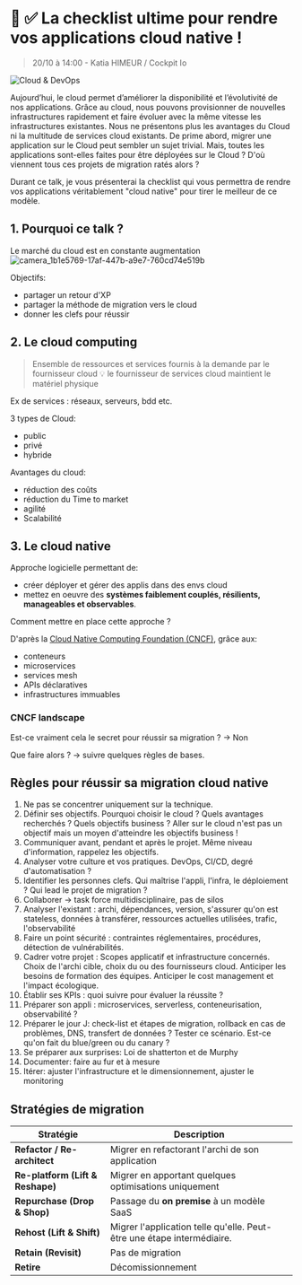 
#  📝 ✅ La checklist ultime pour rendre vos applications cloud native !
> 20/10 à 14:00 - Katia HIMEUR / Cockpit Io

![Cloud & DevOps](https://img.shields.io/badge/Cloud%20&%20DevOps-green)

Aujourd’hui, le cloud permet d’améliorer la disponibilité et l’évolutivité de nos applications. Grâce au cloud, nous pouvons provisionner de nouvelles infrastructures rapidement et faire évoluer avec la même vitesse les infrastructures existantes. Nous ne présentons plus les avantages du Cloud ni la multitude de services cloud existants. De prime abord, migrer une application sur le Cloud peut sembler un sujet trivial. Mais, toutes les applications sont-elles faites pour être déployées sur le Cloud ? D'où viennent tous ces projets de migration ratés alors ?

Durant ce talk, je vous présenterai la checklist qui vous permettra de rendre vos applications véritablement "cloud native" pour tirer le meilleur de ce modèle.

## 1. Pourquoi ce talk ?
Le marché du cloud est en constante augmentation
![camera_1b1e5769-17af-447b-a9e7-760cd74e519b](/camera_1b1e5769-17af-447b-a9e7-760cd74e519b.jpg)

Objectifs:
- partager un retour d'XP
- partager la méthode de migration vers le cloud
- donner les clefs pour réussir

## 2. Le cloud computing
> Ensemble de ressources et services fournis à la demande par le fournisseur cloud
 :bulb: le fournisseur de services cloud maintient le matériel physique
 
Ex de services : réseaux, serveurs, bdd etc.
 
3 types de Cloud:
- public
- privé
- hybride
 
 Avantages du cloud:
 - réduction des coûts
 - réduction du Time to market
 - agilité
 - Scalabilité
 
 ## 3. Le cloud native
 Approche logicielle permettant de:
 - créer déployer et gérer des applis dans des envs cloud
 - mettez en oeuvre des **systèmes faiblement couplés, résilients, manageables et observables**.
 
Comment mettre en place cette approche ?

D'après la [Cloud Native Computing Foundation (CNCF)](https://www.cncf.io/), grâce aux:
- conteneurs
- microservices
- services mesh 
- APIs déclaratives
- infrastructures immuables

### CNCF landscape

Est-ce vraiment cela le secret pour réussir sa migration ?
&rarr; Non

Que faire alors ? 
&rarr; suivre quelques règles de bases.

## Règles pour réussir sa migration cloud native
1. Ne pas se concentrer uniquement sur la technique. 
2. Définir ses objectifs. Pourquoi choisir le cloud ? Quels avantages recherchés ? Quels objectifs business ? Aller sur le cloud n'est pas un objectif mais un moyen d'atteindre les objectifs business !
3. Communiquer avant, pendant et après le projet. Même niveau d'information, rappelez les objectifs.
4. Analyser votre culture et vos pratiques. DevOps, CI/CD, degré d'automatisation ?
5. Identifier les personnes clefs. Qui maîtrise l'appli, l'infra, le déploiement ? Qui lead le projet de migration ?
6. Collaborer &rarr; task force multidisciplinaire, pas de silos
7. Analyser l'existant : archi, dépendances, version, s'assurer qu'on est stateless, données à transférer, ressources actuelles utilisées, trafic, l'observabilité
8. Faire un point sécurité : contraintes réglementaires, procédures, détection de vulnérabilités.
9. Cadrer votre projet : Scopes applicatif et infrastructure concernés. Choix de l'archi cible, choix du ou des fournisseurs cloud. Anticiper les besoins de formation des équipes. Anticiper le cost management et l'impact écologique.
10. Établir ses KPIs : quoi suivre pour évaluer la réussite ?
11. Préparer son appli : microservices, serverless, conteneurisation, observabilité ?
12. Préparer le jour J: check-list et étapes de migration, rollback en cas de problèmes, DNS, transfert de données ? Tester ce scénario. Est-ce qu'on fait du blue/green ou du canary ?
13. Se préparer aux surprises: Loi de shatterton et de Murphy
14. Documenter: faire au fur et à mesure
15. Itérer: ajuster l'infrastructure et le dimensionnement, ajuster le monitoring

## Stratégies de migration

| Stratégie | Description  |
|----|----|
|  **Refactor / Re-architect**  | Migrer en refactorant l'archi de son application   |
| **Re-platform (Lift & Reshape)**  | Migrer en apportant quelques optimisations uniquement |
| **Repurchase (Drop & Shop)**   | Passage du **on premise** à un modèle SaaS |
|  **Rehost (Lift & Shift)**  | Migrer l'application telle qu'elle. Peut-être une étape intermédiaire. |
   |  **Retain (Revisit)**  | Pas de migration |
| **Retire**   | Décomissionnement   |
 
